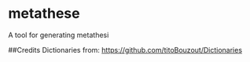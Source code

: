 # metathese
A tool for generating metathesi



##Credits
Dictionaries from: https://github.com/titoBouzout/Dictionaries
